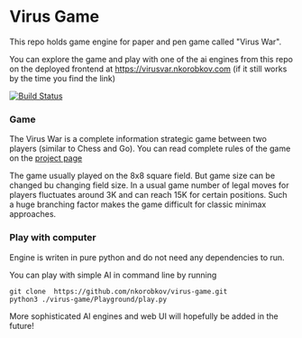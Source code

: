 # Virus Game 

This repo holds game engine for paper and pen game called "Virus War".   

You can explore the game and play with one of the ai engines from this repo on the deployed frontend at
https://virusvar.nkorobkov.com
(if it still works by the time you find the link)

[![Build Status](https://travis-ci.org/nkorobkov/virus-game.svg?branch=master)](https://travis-ci.org/nkorobkov/virus-game)

### Game

The Virus War is a complete information strategic game between two players (similar to Chess and Go).
You can read complete rules of the game on the [project page](https://nkorobkov.github.io/projects/virus)

The game usually played on the 8x8 square field. But game size can be changed bu changing field size. 
In a usual game number of legal moves for players fluctuates around 3K and can reach 15K for certain positions.
Such a huge branching factor makes the game difficult for classic minimax approaches.  

### Play with computer

Engine is writen in pure python and do not need any dependencies to run.  

You can play  with simple AI in command line by running 
```shell
git clone  https://github.com/nkorobkov/virus-game.git
python3 ./virus-game/Playground/play.py
```

More sophisticated AI engines and web UI will hopefully be added in the future!
